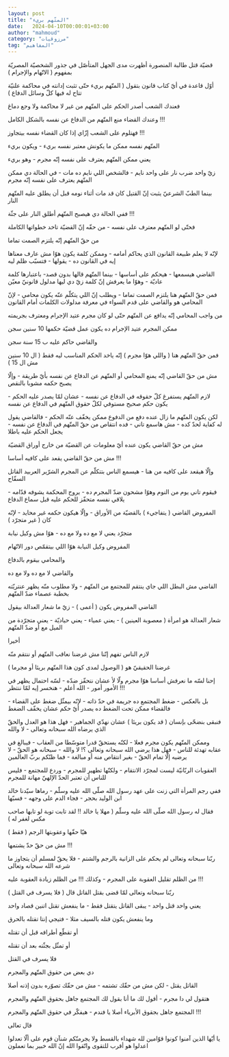 ```yaml
---
layout: post
title: "المتّهم بريء"
date:   2024-04-10T00:00:01+03:00
author: "mahmoud"
category: "مرزوقيات"
tag: "المفاهيم"
---
```



قضيّة قتل طالبة المنصورة أظهرت مدى الجهل المتأصّل في جذور
الشخصيّة المصريّة بمفهوم ( الاتّهام والإجرام )

أوّل قاعدة في أيّ كتاب قانون بتقول ( المتّهم بريء حتّى تثبت
إدانته في محاكمة علنيّة تتاح له فيها كلّ وسائل الدفاع )




فعندك الشعب أصدر الحكم على المتّهم من غير لا محاكمة ولا
وجع دماغ

وعندك القضاء منع المتّهم من الدفاع عن نفسه بالشكل
الكامل !!!

فهتلوم على الشعب إزّاي إذا كان القضاء نفسه بيتجاوز
!!!




المتّهم نفسه ممكن ما يكونش معتبر نفسه بريء - ويكون
بريء

يعني ممكن المتّهم يعترف على نفسه إنّه مجرم - وهو
بريء

زيّ واحد ضرب نار على واحد نايم - فالشخص اللي نايم ده
مات - في الحالة دي ممكن المتّهم يعترف على نفسه إنّه مجرم

بينما الطبّ الشرعيّ يثبت إنّ القتيل كان قد مات أثناء نومه
قبل أن يطلق عليه المتّهم النار

ففي الحالة دي هيصبح المتّهم أطلق النار على جثّة !!!

فحتّى لو المتّهم معترف على نفسه - من حقّه إنّ القضيّة تاخد
خطواتها الكاملة




من حقّ المتّهم إنّه يلتزم الصمت تماما

لإنّه لا يعلم طبيعة القانون الذي يحاكم أمامه - وممكن كلمة
يكون هوّا مش عارف معناها إيه في القانون ده - يقولها - فتسبّب ظلم
ليه

القاضي هيسمعها - هيحكم على أساسها - بينما المتّهم قالها
بدون قصد- باعتبارها كلمة عاديّة - وهوّا ما يعرفش إنّ كلمة زيّ دي ليها مدلول
قانونيّ معيّن

فمن حقّ المتّهم هنا يلتزم الصمت تماما - ويطلب إنّ اللي
يتكلّم عنّه يكون محامي - لإنّ المحامي هو والقاضي على قدم السواء في معرفة
مدلولات الكلمات أمام القانون




من واجب المحامي إنّه يدافع عن المتّهم حتّى لو كان مجرم عتيد
الإجرام ومعترف بجريمته

ممكن المجرم عتيد الإجرام ده يكون عمل قضيّة حكمها 10 سنين
سجن

والقاضي حاكم عليه ب 15 سنة سجن

فمن حقّ المتّهم هنا ( واللي هوّا مجرم ) إنّه ياخد الحكم
المناسب ليه فقط ( ال 10 سنين مش ال 15 )




مش من حقّ القاضي إنّه يمنع المحامي أو المتّهم عن الدفاع عن
نفسه بأيّ طريقة - وإلّا يصبح حكمه مشوبا بالنقص

لازم المتّهم يستفرغ كلّ حقوقه في الدفاع عن نفسه - عشان لمّا
يصدر عليه الحكم - يكون حكم صحيح مستوفي لكلّ حقوق المتّهم في الدفاع عن
نفسه

لكن يكون المتّهم ما زال عنده دفع من الدفوع ممكن يخفّف عنّه
الحكم - فالقاضي يقول له كفاية لحدّ كده - مش هاسمع تاني - فده انتقاص من حقّ
المتّهم في الدفاع عن نفسه - يجعل الحكم عليه باطلا




مش من حقّ القاضي يكون عنده أيّ معلومات عن القضيّة من خارج
أوراق القضيّة

مش من حقّ القاضي يقعد على كافيه أساسا !!!

وإلّا هيقعد على كافيه من هنا - هيسمع الناس بتتكلّم عن
المجرم الشرّير العربيد القاتل السفّاح

فيقوم تاني يوم من النوم وهوّا مشحون ضدّ المجرم ده - يروح
المحكمة يشوفه قدّامه - يلاقي نفسه متحفّز للحكم عليه قبل سماع الدفاع




المفروض القاضي ( يتفاجيء ) بالقضيّة من الأوراق - وإلّا
هيكون حكمه غير محايد - لإنّه كان ( غير متجرّد )

متجرّد يعني لا مع ده ولا مع ده - هوّا مش وكيل نيابة

المفروض وكيل النيابة هوّا اللي بيتقمّص دور الاتّهام

والمحامي بيقوم بالدفاع

والقاضي لا مع ده ولا مع ده




القاضي مش البطل اللي جاي ينتقم للمجتمع من المتّهم - ولا
مطلوب منّه يظهر عنتريّته بخطبة عصماء ضدّ المتّهم

القاضي المفروض يكون ( أعمى ) - زيّ ما شعار العدالة
بيقول

شعار العدالة هو امرأة ( معصوبة العينين ) - يعني عمياء -
يعني حياديّة - يعني متجرّدة من الميل مع أو ضدّ
المتّهم




أخيرا

لازم الناس تفهم إنّنا مش غرضنا نعاقب المتّهم أو ننتقم
منّه

غرضنا الحقيقيّ هو ( الوصول لمدى كون هذا المتّهم بريئا أو
مجرما )

إحنا لسّه ما نعرفش أساسا هوّا مجرم ولّا لأ عشان نتحفّز ضدّه -
لسّه احتمال يظهر في الأمور أمور - الله أعلم - هنخسر إيه لمّا ننتظر
!!!




بل بالعكس - ضغط المجتمع ده جريمة في حدّ ذاته - لإنّه بيمثّل
ضغط على القضاء - فالقضاء ممكن تحت الضغط ده يصدر أيّ حكم عشان يخفّف
الضغط

فنبقى بنضحّى بإنسان ( قد يكون بريئا ) عشان نهدّي
الجماهير - فهل هذا هو العدل والحقّ الذي يرضاه الله سبحانه وتعالى - لا
والله




وممكن المتّهم يكون مجرم فعلا - لكنّه يستحقّ قدرا متوسّطا من
العقاب - فيبالغ في عقابه تهدئة للناس - فهل هذا يرضي الله سبحانه وتعالى
؟! لا والله - سبحانه هو الحقّ - لا يرضيه إلّا تمام الحقّ - بغير انتقاص منه
أو مبالغة - فما ظنّكم بربّ العالمين




العقوبات الربّانيّة ليست لمجرّد الانتقام - ولكنّها تطهير
للمجرم - وردع للمجتمع - فليس للناس أن تعتبر الحدّ الإلهيّ مهانة
للمجرم




ففي رجم المرأة التي زنت على عهد رسول الله صلّى الله عليه
وسلّم - رماها سيّدنا خالد ابن الوليد بحجر - فجاء الدم على وجهه -
فسبّها

فقال له رسول الله صلّى الله عليه وسلّم ( مهلا يا خالد !!
لقد تابت توبة لو تابها صاحب مكس لغفر له )

هيّا حقّها وعقوبتها الرجم ( فقط )

مش من حقّ حدّ يشتمها !!!

ربّنا سبحانه وتعالى لم يحكم على الزانية بالرجم والشتم -
فلا يحقّ لمسلم أن يتجاوز ما شرعه الله سبحانه وتعالى

من الظلم تقليل العقوبة على المجرم - وكذلك !!! من الظلم
زيادة العقوبة عليه !!!




ربّنا سبحانه وتعالى لمّا قضى بقتل القاتل قال ( فلا يسرف في
القتل )

يعني واحد قتل واحد - يبقى القاتل يتقتل فقط - ما ينفعش
تقتل اتنين قصاد واحد

وما ينفعش يكون قتله بالسيف مثلا - فتيجي إنتا تقتله
بالحرق

أو تقطّع أطرافه قبل أن تقتله

أو تمثّل بجثّته بعد أن تقتله

فلا يسرف في القتل




دي بعض من حقوق المتّهم والمجرم

القاتل يقتل - لكن مش من حقّك تشتمه - مش من حقّك تصوّره بدون
إذنه أصلا

هتقول لي دا مجرم - أقول لك ما أنا بقول لك المجتمع جاهل
بحقوق المتّهم والمجرم

المجتمع جاهل بجقوق الأبرياء أصلا يا فندم - هيفكّر في حقوق
المتّهم والمجرم !!!




قال تعالى

يا أيّها الذين آمنوا كونوا قوّامين لله شهداء بالقسط ولا
يجرمنّكم شنآن قوم على ألّا تعدلوا اعدلوا هو أقرب للتقوى واتّقوا الله إنّ
الله خبير بما تعملون
